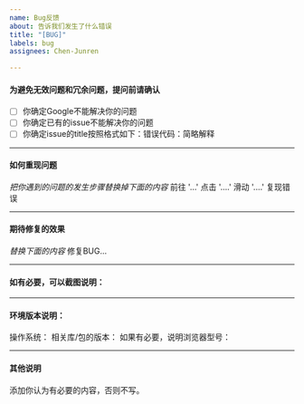```yaml
---
name: Bug反馈
about: 告诉我们发生了什么错误
title: "[BUG]"
labels: bug
assignees: Chen-Junren

---
```


#### 为避免无效问题和冗余问题，提问前请确认

- [ ] 你确定Google不能解决你的问题
- [ ] 你确定已有的issue不能解决你的问题
- [ ] 你确定issue的title按照格式如下：错误代码：简略解释

---

#### 如何重现问题
_把你遇到的问题的发生步骤替换掉下面的内容_
前往 '...'
点击 '....'
滑动 '....'
复现错误

---

#### 期待修复的效果
_替换下面的内容_
修复BUG...

---

#### 如有必要，可以截图说明：

---

#### 环境版本说明：
操作系统：
相关库/包的版本：
如果有必要，说明浏览器型号：

---

#### 其他说明 
添加你认为有必要的内容，否则不写。
